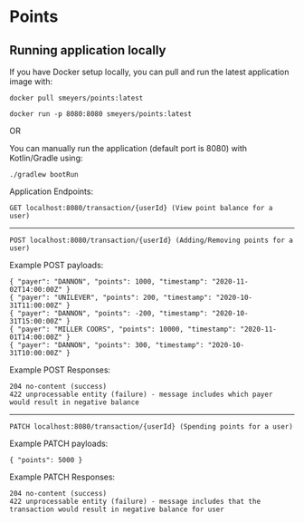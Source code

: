 # Points

## Running application locally

If you have Docker setup locally, you can pull and run the latest application image with:

```
docker pull smeyers/points:latest

docker run -p 8080:8080 smeyers/points:latest
```  
OR

You can manually run the application (default port is 8080) with Kotlin/Gradle using:
```
./gradlew bootRun
```

Application Endpoints:
```
GET localhost:8080/transaction/{userId} (View point balance for a user)
```

---

```
POST localhost:8080/transaction/{userId} (Adding/Removing points for a user)
```
Example POST payloads:
```
{ "payer": "DANNON", "points": 1000, "timestamp": "2020-11-02T14:00:00Z" }
{ "payer": "UNILEVER", "points": 200, "timestamp": "2020-10-31T11:00:00Z" }
{ "payer": "DANNON", "points": -200, "timestamp": "2020-10-31T15:00:00Z" }
{ "payer": "MILLER COORS", "points": 10000, "timestamp": "2020-11-01T14:00:00Z" }
{ "payer": "DANNON", "points": 300, "timestamp": "2020-10-31T10:00:00Z" }
```
Example POST Responses:
```
204 no-content (success)
422 unprocessable entity (failure) - message includes which payer would result in negative balance
```

---

```
PATCH localhost:8080/transaction/{userId} (Spending points for a user)
```
Example PATCH payloads:
```
{ "points": 5000 }
```

Example PATCH Responses:
```
204 no-content (success)
422 unprocessable entity (failure) - message includes that the transaction would result in negative balance for user
```

